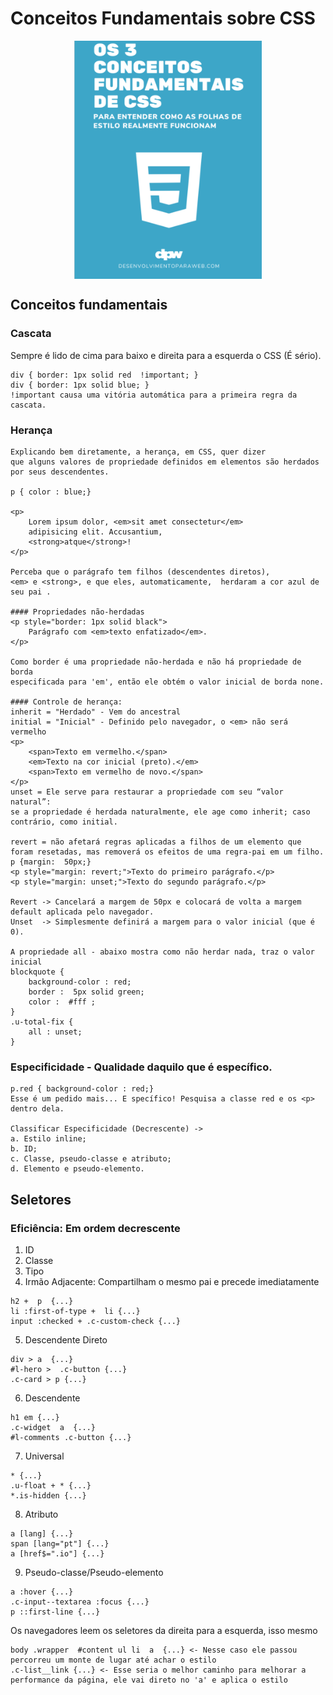 # Conceitos Fundamentais sobre CSS
<div style="display: flex; justify-content: space-around;">
    <img style="width: 300px" src="natal.png" alt="book"/>
</div>

## Conceitos fundamentais
### Cascata
Sempre é lido de cima para baixo e direita para a esquerda o CSS (É sério).
````
div { border: 1px solid red  !important; }
div { border: 1px solid blue; } 
!important causa uma vitória automática para a primeira regra da cascata.
````

### Herança
````
Explicando bem diretamente, a herança, em CSS, quer dizer
que alguns valores de propriedade definidos em elementos são herdados por seus descendentes.

p { color : blue;}

<p>
    Lorem ipsum dolor, <em>sit amet consectetur</em> 
    adipisicing elit. Accusantium,
    <strong>atque</strong>!
</p>

Perceba que o parágrafo tem filhos (descendentes diretos),
<em> e <strong>, e que eles, automaticamente,  herdaram a cor azul de seu pai .

#### Propriedades não-herdadas
<p style="border: 1px solid black">
    Parágrafo com <em>texto enfatizado</em>.
</p>

Como border é uma propriedade não-herdada e não há propriedade de borda 
especificada para 'em', então ele obtém o valor inicial de borda none.

#### Controle de herança: 
inherit = "Herdado" - Vem do ancestral   
initial = "Inicial" - Definido pelo navegador, o <em> não será vermelho
<p>
    <span>Texto em vermelho.</span>
    <em>Texto na cor inicial (preto).</em>
    <span>Texto em vermelho de novo.</span>
</p>
unset = Ele serve para restaurar a propriedade com seu “valor natural”:
se a propriedade é herdada naturalmente, ele age como inherit; caso contrário, como initial.

revert = não afetará regras aplicadas a filhos de um elemento que foram resetadas, mas removerá os efeitos de uma regra-pai em um filho.
p {margin:  50px;}
<p style="margin: revert;">Texto do primeiro parágrafo.</p>
<p style="margin: unset;">Texto do segundo parágrafo.</p>

Revert -> Cancelará a margem de 50px e colocará de volta a margem default aplicada pelo navegador.
Unset  -> Simplesmente definirá a margem para o valor inicial (que é 0).

A propriedade all - abaixo mostra como não herdar nada, traz o valor inicial
blockquote {
    background-color : red;
    border :  5px solid green;
    color :  #fff ;
}
.u-total-fix {
    all : unset; 
}
````

### Especificidade - Qualidade daquilo que é específico.
```
p.red { background-color : red;}
Esse é um pedido mais... E specífico! Pesquisa a classe red e os <p> dentro dela.

Classificar Especificidade (Decrescente) ->
a. Estilo inline;
b. ID;
c. Classe, pseudo-classe e atributo;
d. Elemento e pseudo-elemento.
```

## Seletores
### Eficiência: Em ordem decrescente 
1. ID
2. Classe
3. Tipo
4. Irmão Adjacente: Compartilham o mesmo pai e precede imediatamente <br/>
````
h2 +  p  {...}
li :first-of-type +  li {...}
input :checked + .c-custom-check {...}
```` 
5. Descendente Direto <br/>
````
div > a  {...}
#l-hero >  .c-button {...}
.c-card > p {...}
````
6. Descendente <br/>
````
h1 em {...}
.c-widget  a  {...}
#l-comments .c-button {...}
````
7. Universal <br/>
````
* {...}
.u-float + * {...}
*.is-hidden {...}
````
8. Atributo <br/>
````
a [lang] {...}
span [lang="pt"] {...}
a [href$=".io"] {...}
````
9. Pseudo-classe/Pseudo-elemento <br/>
````
a :hover {...}
.c-input--textarea :focus {...}
p ::first-line {...}
````
Os navegadores leem os seletores da direita para a esquerda, isso mesmo <br/>
````
body .wrapper  #content ul li  a  {...} <- Nesse caso ele passou percorreu um monte de lugar até achar o estilo 
.c-list__link {...} <- Esse seria o melhor caminho para melhorar a performance da página, ele vai direto no 'a' e aplica o estilo
````